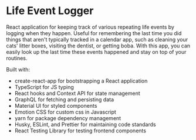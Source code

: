 # Life Event Logger

React application for keeping track of various repeating life events by logging when they happen. Useful for remembering
the last time you did things that aren't typically tracked in a calendar app, such as cleaning your cats' litter boxes,
visiting the dentist, or getting boba. With this app, you can easily look up the last time these events happened and
stay on top of your routines.

Built with:
- create-react-app for bootstrapping a React application
- TypeScript for JS typing
- React hooks and Context API for state management
- GraphQL for fetching and persisting data
- Material UI for styled components
- Emotion CSS for custom css in Javascript
- yarn for package dependency management
- Husky, ESLint, and Prettier for maintaining code standards
- React Testing Library for testing frontend components